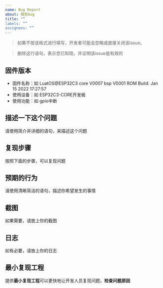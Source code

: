 ```yaml
---
name: Bug Report
about: 报告bug
title: "“
labels: “”
assignees: “”
---
```


> 如果不按该格式进行填写，开发者可能会忽略或直接关闭该issue。

> 删除这行语句，表示您已知晓，并证明该issue是有效的

## 固件版本

 - 固件名称：如 LuatOS@ESP32C3 core V0007 bsp V0001 ROM Build: Jan 15 2022 17:27:57
 - 使用设备：如 ESP32C3-CORE开发板
 - 使用功能：如 gpio中断

## 描述一下这个问题

请使用简介并详细的语句，来描述这个问题

## 复现步骤

按照下面的步骤，可以复现问题

## 预期的行为

请使用清晰简洁的语句，描述你希望发生的事情

## 截图

如果需要，请放上你的截图

## 日志

如有必要，请放上你的日志

## 最小复现工程

提供**最小复现工程**可以更快地让开发人员复现问题，**检查问题原因**
